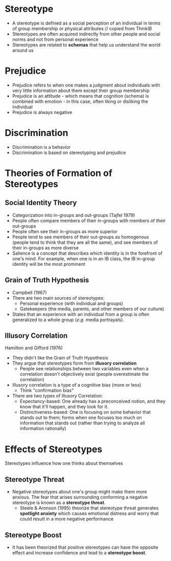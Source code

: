 # Stereotype

- A stereotype is defined as a social perception of an individual in terms of group membership or physical attributes // copied from ThinkIB
- Stereotypes are often acquired indirectly from other people and social norms and not from personal experience
- Stereotypes are related to **schemas** that help us understand the world around us

# Prejudice

- Prejudice refers to when one makes a judgment about individuals with very little information about them except their group membership
- Prejudice is an attitude - which means that cognition (schema) is combined with emotion - in this case, often liking or disliking the individual
- Prejudice is always negative

# Discrimination

- Discrimination is a behavior
- Discrimination is based on stereotyping and prejudice

# Theories of Formation of Stereotypes

## Social Identity Theory

- Categorization into in-groups and out-groups (Tajfel 1979)
- People often compare members of their in-groups with members of their out-groups
- People often see their in-groups as more superior
- People tend to see members of their out-groups as homogenous (people tend to think that they are all the same), and see members of their in-groups as more diverse
- Salience is a concept that describes which identity is in the forefront of one's mind. For example, when one is in an IB class, the IB in-group identity will be the most prominent

## Grain of Truth Hypothesis

- Campbell (1967)
- There are two main sources of stereotypes:
  - Personal experience (with individual and groups)
  - Gatekeepers (the media, parents, and other members of our culture)
- States that an experience with an individual from a group is often generalized to a whole group (_e.g._ media portrayals).

## Illusory Correlation

Hamilton and Gifford (1976)

- They didn't like the Grain of Truth Hypothesis
- They argue that stereotypes form from **illusory correlation**
  - People see relationships between two variables even when a correlation doesn't objectively exist (people overestimate the correlation)
- Illusory correlation is a type of a cognitive bias (more or less)
  - Think "confirmation bias"
- There are two types of Illusory Correlation:
  - Expectancy-based: One already has a preconceived notion, and they know that it'll happen, and they look for it.
  - Distinctiveness-based: One is focusing on some behavior that stands out to them; forms when one focuses too much on information that stands out (rather than trying to analyze all information rationally)

# Effects of Stereotypes

Stereotypes influence how one thinks about themselves

## Stereotype Threat

- Negative stereotypes about one's group might make them more anxious. The fear that arises surrounding conforming a negative stereotype is known as a **stereotype threat**.
  - Steele & Aronson (1995) theorize that stereotype threat generates **spotlight anxiety** which causes emotional distress and worry that could result in a more negative performance

## Stereotype Boost

- It has been theorized that positive stereotypes can have the opposite effect and increase confidence and lead to a **stereotype boost**.
